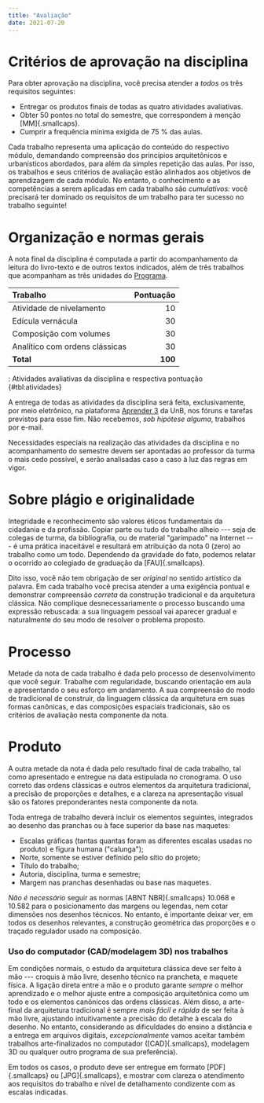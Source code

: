 ```yaml
---
title: "Avaliação"
date: 2021-07-20
---
```


# Critérios de aprovação na disciplina #

Para obter aprovação na disciplina, você precisa atender a *todos* os
três requisitos seguintes:

- Entregar os produtos finais de todas as quatro atividades avaliativas.
- Obter 50 pontos no total do semestre, que correspondem à menção
  [MM]{.smallcaps}.
- Cumprir a frequência mínima exigida de 75 % das aulas.

Cada trabalho representa uma aplicação do conteúdo do respectivo
módulo, demandando compreensão dos princípios arquitetônicos e
urbanísticos abordados, para além da simples repetição das aulas. Por
isso, os trabalhos e seus critérios de avaliação estão alinhados aos
objetivos de aprendizagem de cada módulo. No entanto, o conhecimento e
as competências a serem aplicadas em cada trabalho são *cumulativos:* você
precisará ter dominado os requisitos de um trabalho para ter sucesso no
trabalho seguinte!

# Organização e normas gerais #

A nota final da disciplina é computada a partir do acompanhamento da
leitura do livro-texto e de outros textos indicados, além de três
trabalhos que acompanham as três unidades do
[Programa](../index.md).

| Trabalho                       | Pontuação |
|:-------------------------------|----------:|
| Atividade de nivelamento       |        10 |
| Edícula vernácula              |        30 |
| Composição com volumes         |        30 |
| Analítico com ordens clássicas |        30 |
| **Total**                      |   **100** |

: Atividades avaliativas da disciplina e respectiva pontuação {#tbl:atividades}

A entrega de todas as atividades da disciplina será feita,
exclusivamente, por meio eletrônico, na plataforma [Aprender 3][] da
UnB, nos fóruns e tarefas previstos para esse fim. Não recebemos, *sob
hipótese alguma*, trabalhos por e-mail.

<!--
   -Entregas com atraso sofrerão desconto de 10 pontos (sobre 100) por
   -semana de atraso, exceto nos casos justificados e comprovados previstos
   -na legislação e nos regimento aplicáveis.
   -->

Necessidades especiais na realização das atividades da disciplina e no
acompanhamento do semestre devem ser apontadas ao professor da turma o
mais cedo possível, e serão analisadas caso a caso à luz das regras em
vigor.

<!--
   -## Estrutura da avaliação ##
   -
   -- Módulo **comum:**
   -  - Desenvolver a capacidade de interpretar e discutir um texto
   -    acadêmico, fazendo perguntas ou levantando problemas pertinentes.
   -- Plano de estudos **Teoria e prática da arquitetura tradicional:**
   -  - Desenvolver domínio aplicado dos princípios projetuais e dos
   -    sistemas de proporção na arquitetura tradicional;
   -  - Desenvolver domínio aplicado da concepção construtiva tradicional e
   -    dos componentes construtivos naturais;
   -  - Desenvolver domínio aplicado das convenções de projeção geométrica e
   -    de desenho arquitetônico ou maquete.
   -- Plano de estudos **Pesquisa em história da arquitetura:**
   -  - Desenvolver capacidade de levantar e organizar material
   -    bibliográfico e de refletir criticamente sobre ele;
   -  - Desenvolver clareza e pertinência na elaboração do argumento
   -    principal e na apresentação de referências bibliográficas ou
   -    projetuais;
   -  - Desenvolver domínio aplicado das convenções de redação acadêmica,
   -    citação de referências e paginação.
   -
   -## Módulo comum ##
   -
   -<details> <summary> Leitura e discussão do livro-texto </summary>
   -
   -- Redigir um breve parágrafo (3 a 5 frases bem articuladas) resumindo,
   -  nas suas próprias palavras, o argumento principal do texto,
   -  eventualmente complementando com detalhes sobre algum tópico de seu
   -  interesse abordado no texto.
   -- Propor uma pergunta ou problema, relacionados à leitura, para
   -  discussão aprofundada em grupo. Indicar por que a questão escolhida é
   -  problemática ou gera dificuldades de interpretação --- ela deve ir
   -  além, portanto, de simples dúvidas factuais que possam ser resolvidas
   -  consultando a bibliografia ou a Wikipédia.
   -- Contribuir respostas ou debates nas questões levantadas pelos demais
   -  colegas da turma.
   -- Ao final do semestre, cada aluno deverá ter resenhado no mínimo 8 dos
   -  10 capítulos do livro-texto; caso tenha resenhado mais que 8, apenas
   -  as 8 melhores notas serão consideradas.
   -
   -</details>
   -
   -## Teoria e prática da arquitetura tradicional ##
   -
   -<details> <summary> Construção natural </summary>
   -
   -</details>
   -
   -1. Análise bioclimática da habitação antiga
   -2. Aspectos econômicos e sintáticos dos tecidos urbanos
   -3. Desenho analítico de ordem clássica (dimensão estética)
   -4. Proposição de composição clássica (dimensão topológica)
   -5. Estudo de transformação funcional da malha urbana
   -
   -## Pesquisa em história da arquitetura ##
   -
   -- Descrição (Wikipédia)
   -- Parágrafo de tópico (Wikipédia)
   -- Revisão bibliográfica (Wikipédia)
   -- Ensaio (post de blog)
   -
   -->

# Sobre plágio e originalidade #

Integridade e reconhecimento são valores éticos fundamentais da
cidadania e da profissão. Copiar parte ou tudo do trabalho alheio ---
seja de colegas de turma, da bibliografia, ou de material "garimpado" na
Internet --- é uma prática inaceitável e resultará em atribuição da nota
0 (zero) ao trabalho como um todo. Dependendo da gravidade do fato,
podemos relatar o ocorrido ao colegiado de graduação da [FAU]{.smallcaps}.

Dito isso, você não tem obrigação de ser *original* no sentido artístico
da palavra. Em cada trabalho você precisa atender a uma exigência
pontual e demonstrar compreensão *correta* da construção tradicional e
da arquitetura clássica. Não complique desnecessariamente o processo
buscando uma expressão rebuscada: a sua linguagem pessoal vai aparecer
gradual e naturalmente do seu modo de resolver o problema proposto.

# Processo #

Metade da nota de cada trabalho é dada pelo processo de desenvolvimento
que você seguir. Trabalhe com regularidade, buscando orientação em aula
e apresentando o seu esforço em andamento. A sua compreensão do modo de
tradicional de construir, da linguagem clássica da arquitetura em suas
formas canônicas, e das composições espaciais tradicionais, são os
critérios de avaliação nesta componente da nota.

# Produto #

A outra metade da nota é dada pelo resultado final de cada trabalho, tal
como apresentado e entregue na data estipulada no cronograma. O uso
correto das ordens clássicas e outros elementos da arquitetura
tradicional, a precisão de proporções e detalhes, e a clareza na
apresentação visual são os fatores preponderantes nesta componente da
nota.

Toda entrega de trabalho deverá incluir os elementos seguintes,
integrados ao desenho das pranchas ou à face superior da base nas
maquetes:

- Escalas gráficas (tantas quantas foram as diferentes escalas usadas no
  produto) e figura humana ("calunga");
- Norte, somente se estiver definido pelo sítio do projeto;
- Título do trabalho;
- Autoria, disciplina, turma e semestre;
- Margem nas pranchas desenhadas ou base nas maquetes.

*Não é necessário* seguir as normas [ABNT NBR]{.smallcaps} 10.068 e
10.582 para o posicionamento das margens ou legendas, nem cotar
dimensões nos desenhos técnicos. No entanto, é importante deixar ver, em
todos os desenhos relevantes, a construção geométrica das proporções e o
traçado regulador usado na composição.

### Uso do computador (CAD/modelagem 3D) nos trabalhos ###

Em condições normais, o estudo da arquitetura clássica deve ser feito
à mão --- croquis à mão livre, desenho técnico na prancheta, e maquete
física. A ligação direta entre a mão e o produto garante *sempre* o
melhor aprendizado e o melhor ajuste entre a composição arquitetônica
como um todo e os elementos canônicos das ordens clássicas. Além disso,
a arte-final da arquitetura tradicional é sempre *mais fácil e rápida*
de ser feita à mão livre, ajustando intuitivamente a precisão do detalhe
à escala do desenho. No entanto, considerando as dificuldades do ensino
a distância e a entrega em arquivos digitais, *excepcionalmente* vamos
aceitar também trabalhos arte-finalizados no computador
([CAD]{.smallcaps}, modelagem 3D ou qualquer outro programa de sua
preferência).

Em todos os casos, o produto deve ser entregue em formato
[PDF]{.smallcaps} ou  [JPG]{.smallcaps}, e mostrar com clareza o
atendimento aos requisitos do trabalho e nível de detalhamento
condizente com as escalas indicadas.


[Aprender 3]: https://aprender3.unb.br/course/view.php?id=8552

